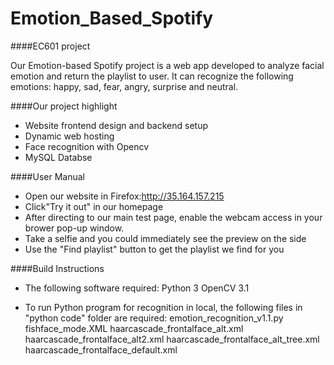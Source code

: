 # Emotion_Based_Spotify

####EC601 project

Our Emotion-based Spotify project is a web app developed to analyze facial emotion and return the playlist to user. 
It can recognize the following emotions: happy, sad, fear, angry, surprise and neutral.

####Our project highlight

* Website frontend design and backend setup
* Dynamic web hosting
* Face recognition with Opencv
* MySQL Databse

####User Manual

* Open our website in Firefox:http://35.164.157.215
* Click"Try it out" in our homepage
* After directing to our main test page, enable the webcam access in your brower pop-up window.
* Take a selfie and you could immediately see the preview on the side
* Use the "Find playlist" button to get the playlist we find for you

####Build Instructions

* The following software required:
    Python 3
    OpenCV 3.1
   
 * To run Python program for recognition in local, the following files in "python code" folder are required:
    emotion_recognition_v1.1.py
    fishface_mode.XML
    haarcascade_frontalface_alt.xml
    haarcascade_frontalface_alt2.xml
    haarcascade_frontalface_alt_tree.xml
    haarcascade_frontalface_default.xml



